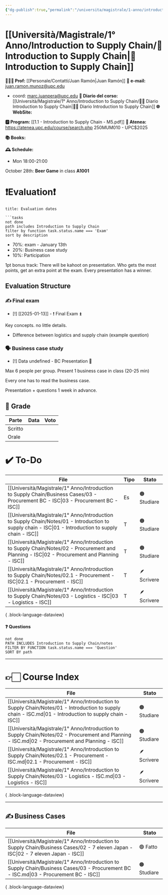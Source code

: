 ```yaml
---
{"dg-publish":true,"permalink":"/universita/magistrale/1-anno/introduction-to-supply-chain/introduction-to-supply-chain/","tags":["UNI"]}
---
```



# [[Università/Magistrale/1° Anno/Introduction to Supply Chain/🚚 Introduction to Supply Chain\|🚚 Introduction to Supply Chain]]

**🧑🏻‍🏫 Prof:** [[Personale/Contatti/Juan Ramón\|Juan Ramón]]
**📧 e-mail:** juan.ramon.munoz@upc.edu
- coord: marc.juanpera@upc.edu
**📔 Diario del corso:** [[Università/Magistrale/1° Anno/Introduction to Supply Chain/🚚📔 Diario Introduction to Supply Chain\|🚚📔 Diario Introduction to Supply Chain]]
**🌐 WebSite:**

**🅿️ Program:** [[1.1 - Introduction to Supply Chain - M5.pdf]]
**🔑 Atenea:** https://atenea.upc.edu/course/search.php 250MUM010 - UPC$2025

**📚 Books:**

**🕰 Schedule:**
- Mon 18:00-21:00

October 28th: **Beer Game**  in  class **A1001**


# ❗️Evaluation❗️

```ad-attention
title: Evaluation dates

```tasks
not done
path includes Introduction to Supply Chain
filter by function task.status.name === 'Exam'
sort by description

```

- 70%: exam - January 13th
- 20%: Business case study
- 10%: Participation

1pt bonus track: There will be kahoot on presentation. Who gets the most points, get an extra point at the exam. Every presentation has a winner.


## Evaluation Structure

### ✍️ Final exam

- [!] [[2025-01-13]] - ❗️ Final Exam ⏫ 

Key concepts. no little details.
- Difference between logistics and supply chain (example question)

### 🗣 Business case study

- [!] Data undefined - BC Presentation 🔼 

Max 6 people per group.
Present 1 business case in class (20-25 min)

Every one has to read the business case.

Presentation + questions 1 week in advance.


## 💯 Grade

| Parte       | Data           | Voto |
| ----------- | -------------- | ---- |
| Scritto |  |  |
| Orale       |  |     |


# ✔️ To-Do

| File                                                                                                                                                     | Tipo | Stato       |
| -------------------------------------------------------------------------------------------------------------------------------------------------------- | ---- | ----------- |
| [[Università/Magistrale/1° Anno/Introduction to Supply Chain/Business Cases/03 - Procurement BC - ISC\|03 - Procurement BC - ISC]]                    | Es   | 🟠 Studiare |
| [[Università/Magistrale/1° Anno/Introduction to Supply Chain/Notes/01 - Introduction to supply chain - ISC\|01 - Introduction to supply chain - ISC]] | T    | 🟠 Studiare |
| [[Università/Magistrale/1° Anno/Introduction to Supply Chain/Notes/02 - Procurement and Planning - ISC\|02 - Procurement and Planning - ISC]]         | T    | 🟠 Studiare |
| [[Università/Magistrale/1° Anno/Introduction to Supply Chain/Notes/02.1 - Procurement - ISC\|02.1 - Procurement - ISC]]                               | T    | 🪶 Scrivere |
| [[Università/Magistrale/1° Anno/Introduction to Supply Chain/Notes/03 - Logistics - ISC\|03 - Logistics - ISC]]                                       | T    | 🪶 Scrivere |

{ .block-language-dataview}



#### ❓ Questions

```tasks
not done
PATH INCLUDES Introduction to Supply Chain/notes
FILTER BY FUNCTION task.status.name === 'Question'
SORT BY path
```



___


# 👉🏻 Course Index

| File                                                                                                                                                     | Stato       |
| -------------------------------------------------------------------------------------------------------------------------------------------------------- | ----------- |
| [[Università/Magistrale/1° Anno/Introduction to Supply Chain/Notes/01 - Introduction to supply chain - ISC.md\|01 - Introduction to supply chain - ISC]] | 🟠 Studiare |
| [[Università/Magistrale/1° Anno/Introduction to Supply Chain/Notes/02 - Procurement and Planning - ISC.md\|02 - Procurement and Planning - ISC]]         | 🟠 Studiare |
| [[Università/Magistrale/1° Anno/Introduction to Supply Chain/Notes/02.1 - Procurement - ISC.md\|02.1 - Procurement - ISC]]                               | 🪶 Scrivere |
| [[Università/Magistrale/1° Anno/Introduction to Supply Chain/Notes/03 - Logistics - ISC.md\|03 - Logistics - ISC]]                                       | 🪶 Scrivere |

{ .block-language-dataview}



___


## ✍️ Business Cases


| File                                                                                                                                  | Stato       |
| ------------------------------------------------------------------------------------------------------------------------------------- | ----------- |
| [[Università/Magistrale/1° Anno/Introduction to Supply Chain/Business Cases/02 - 7 eleven Japan - ISC\|02 - 7 eleven Japan - ISC]] | 🟢 Fatto    |
| [[Università/Magistrale/1° Anno/Introduction to Supply Chain/Business Cases/03 - Procurement BC - ISC.md\|03 - Procurement BC - ISC]] | 🟠 Studiare |

{ .block-language-dataview}

